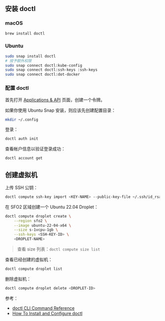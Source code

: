 ## 安装 doctl

### macOS

```sh
brew install doctl
```

### Ubuntu

```sh
sudo snap install doctl
# 授予额外权限
sudo snap connect doctl:kube-config
sudo snap connect doctl:ssh-keys :ssh-keys
sudo snap connect doctl:dot-docker
```

### 配置 doctl

首先打开 [Applications & API](https://cloud.digitalocean.com/account/api/tokens) 页面，创建一个令牌。

如果你使用 Ubuntu Snap 安装，则应该先创建配置目录：

```sh
mkdir ~/.config
```

登录：

```sh
doctl auth init
```

查看帐户信息以验证登录成功：

```sh
doctl account get
```

## 创建虚拟机

上传 SSH 公钥：

```sh
doctl compute ssh-key import <KEY-NAME> --public-key-file ~/.ssh/id_rsa.pub
```

在 SFO2 区域创建一个 Ubuntu 22.04 Droplet：

```sh
doctl compute droplet create \
    --region sfo2 \
    --image ubuntu-22-04-x64 \
    --size s-1vcpu-1gb \
    --ssh-keys <SSH-KEY-ID> \
    <DROPLET-NAME>
```

> 查看 size 列表：`doctl compute size list`

查看已经创建的虚拟机：

```sh
doctl compute droplet list
```

删除虚拟机：

```sh
doctl compute droplet delete <DROPLET-ID>
```

参考：

- [doctl CLI Command Reference](https://docs.digitalocean.com/reference/doctl/reference/)
- [How To Install and Configure doctl](https://docs.digitalocean.com/reference/doctl/how-to/install/)